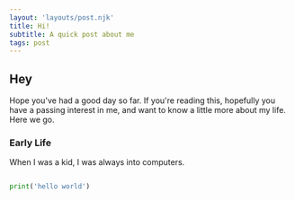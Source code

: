 ```yaml
---
layout: 'layouts/post.njk'
title: Hi!
subtitle: A quick post about me
tags: post
---
```


## Hey

Hope you've had a good day so far. If you're reading this, hopefully you have a passing interest in me, and want to know a little more about my life. Here we go.


### Early Life

When I was a kid, I was always into computers.

```python

print('hello world')

```
